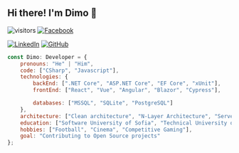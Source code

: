 ## Hi there! I'm Dimo 👋

![visitors](https://komarev.com/ghpvc/?username=kalintsenkov)
[![Facebook](https://img.shields.io/badge/-Facebook-00B2FF?style=flat-square&logo=Facebook&logoColor=white)](https://www.facebook.com/dimo.slavov/)

[![LinkedIn](https://img.shields.io/badge/-LinkedIn-0e76a8?style=flat-square&logo=Linkedin&logoColor=white)]() 
[![GitHub](https://img.shields.io/badge/-Github-000000?style=flat-square&logo=Github&logoColor=white)]()

```javascript
const Dimo: Developer = {
    pronouns: "He" | "Him",
    code: ["CSharp", "Javascript"],
    technologies: {
        backEnd: [".NET Core", "ASP.NET Core", "EF Core", "xUnit"],
        frontEnd: ["React", "Vue", "Angular", "Blazor", "Cypress"],

        databases: ["MSSQL", "SQLite", "PostgreSQL"]
    },
    architecture: ["Clean architecture", "N-Layer Architecture", "Serverless Architecture", "Microservices"],
    education: ["Software University of Sofia", "Technical University of Sofia"],
    hobbies: ["Football", "Cinema", "Competitive Gaming"],
    goal: "Contributing to Open Source projects"
};
```


